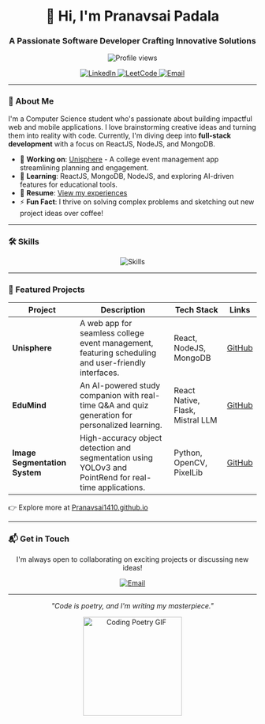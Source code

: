 <div align="center">
  <h1>👋 Hi, I'm Pranavsai Padala</h1>
  <h3>A Passionate Software Developer Crafting Innovative Solutions</h3>
  <img src="https://komarev.com/ghpvc/?username=Pranavsai1410&color=brightgreen" alt="Profile views" />
  <p>
    <a href="https://www.linkedin.com/in/pranavsai-padala" target="_blank">
      <img src="https://img.shields.io/badge/LinkedIn-0077B5?style=flat&logo=linkedin&logoColor=white" alt="LinkedIn" />
    </a>
    <a href="https://leetcode.com/pranavsai14" target="_blank">
      <img src="https://img.shields.io/badge/LeetCode-FFA116?style=flat&logo=leetcode&logoColor=black" alt="LeetCode" />
    </a>
    <a href="mailto:padalapranavsai@gmail.com">
      <img src="https://img.shields.io/badge/Email-D14836?style=flat&logo=gmail&logoColor=white" alt="Email" />
    </a>
  </p>
</div>

---

### 🚀 About Me
I'm a Computer Science student who's passionate about building impactful web and mobile applications. I love brainstorming creative ideas and turning them into reality with code. Currently, I'm diving deep into **full-stack development** with a focus on ReactJS, NodeJS, and MongoDB.

- 🔭 **Working on**: [Unisphere](https://github.com/Pranavsai1410/Unisphere) - A college event management app streamlining planning and engagement.
- 🌱 **Learning**: ReactJS, MongoDB, NodeJS, and exploring AI-driven features for educational tools.
- 📄 **Resume**: [View my experiences](https://drive.google.com/file/d/1LezB6JkENn_wfFTxLBvQeOmVMsUuPG5s/view?usp=drivesdk)
- ⚡ **Fun Fact**: I thrive on solving complex problems and sketching out new project ideas over coffee!

---

### 🛠️ Skills
<div align="center">
  <img src="https://skillicons.dev/icons?i=c,python,java,javascript,html,css,react,nodejs,mongodb,opencv" alt="Skills" />
</div>

---

### 🌟 Featured Projects
| Project | Description | Tech Stack | Links |
|---------|-------------|------------|-------|
| **Unisphere** | A web app for seamless college event management, featuring scheduling and user-friendly interfaces. | React, NodeJS, MongoDB | [GitHub](https://github.com/Pranavsai1410/Unisphere) |
| **EduMind** | An AI-powered study companion with real-time Q&A and quiz generation for personalized learning. | React Native, Flask, Mistral LLM | [GitHub](https://github.com/Pranavsai1410/EduMind) |
| **Image Segmentation System** | High-accuracy object detection and segmentation using YOLOv3 and PointRend for real-time applications. | Python, OpenCV, PixelLib | [GitHub](https://github.com/Pranavsai1410/Image-Segmentation) |

👉 Explore more at [Pranavsai1410.github.io](https://Pranavsai1410.github.io)


---

### 📬 Get in Touch
<div align="center">
  <p>I'm always open to collaborating on exciting projects or discussing new ideas!</p>
  <a href="mailto:padalapranavsai@gmail.com">
    <img src="https://img.shields.io/badge/Say%20Hi!-D14836?style=for-the-badge&logo=gmail&logoColor=white" alt="Email" />
  </a>
</div>

---

<div align="center">
  <p><i>"Code is poetry, and I'm writing my masterpiece."</i></p>
  <img src="https://media.giphy.com/media/26tn33aiTi1jkl6H6/giphy.gif" width="200" alt="Coding Poetry GIF" />
</div>
